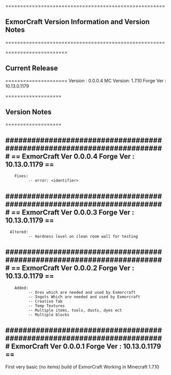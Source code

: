======================================================
## ExmorCraft Version Information and Version Notes ##
======================================================

=====================
## Current Release ##
=====================
Version   : 0.0.0.4
MC Version: 1.7.10
Forge Ver : 10.13.0.1179


===================
## Version Notes ##
===================

#########################################################################
== ExmorCraft Ver 0.0.0.4             Forge Ver : 10.13.0.1179         ==
-------------------------------------------------------------------------

        Fixes:
              -- error: <identifier>


#########################################################################
== ExmorCraft Ver 0.0.0.3             Forge Ver : 10.13.0.1179         ==
-------------------------------------------------------------------------

      Altered:
              -- Hardness level on clean room wall for testing



#########################################################################
== ExmorCraft Ver 0.0.0.2             Forge Ver : 10.13.0.1179         ==
-------------------------------------------------------------------------

        Added:
              -- Ores which are needed and used by Exmorcraft
              -- Ingots Which are needed and used by Exmorcraft
              -- Creative Tab
              -- Temp Textures
              -- Multiple items, tools, dusts, dyes ect
              -- Multiple blocks


#########################################################################
ExmorCraft Ver 0.0.0.1                Forge Ver : 10.13.0.1179         ==
-------------------------------------------------------------------------

First very basic (no items) build of ExmorCraft Working in Minecraft 1.7.10
